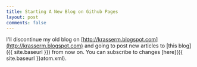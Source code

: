 ```yaml
---
title: Starting A New Blog on Github Pages 
layout: post
comments: false
---
```


I'll discontinue my old blog on [http://krasserm.blogspot.com](http://krasserm.blogspot.com) and going to post new articles to [this blog]({{ site.baseurl }}) from now on. You can subscribe to changes [here]({{ site.baseurl }}atom.xml).
